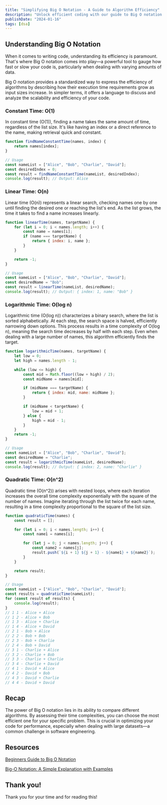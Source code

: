 ```yaml
---
title: "Simplifying Big O Notation - A Guide to Algorithm Efficiency"
description: "Unlock efficient coding with our guide to Big O notation. Learn to optimize algorithms for superior performance in software engineering."
publishDate: "2024-01-16"
tags: [dsa]
---
```


## Understanding Big O Notation

When it comes to writing code, understanding its efficiency is paramount. That's where Big O notation comes into play—a powerful tool to gauge how fast or slow your code is, particularly when dealing with varying amounts of data.

Big O notation provides a standardized way to express the efficiency of algorithms by describing how their execution time requirements grow as input sizes increase. In simpler terms, it offers a language to discuss and analyze the scalability and efficiency of your code.

### Constant Time: O(1)

In constant time (O(1)), finding a name takes the same amount of time, regardless of the list size. It's like having an index or a direct reference to the name, making retrieval quick and constant.

```js
function findNameConstantTime(names, index) {
	return names[index];
}

// Usage
const nameList = ["Alice", "Bob", "Charlie", "David"];
const desiredIndex = 0;
const result = findNameConstantTime(nameList, desiredIndex);
console.log(result); // Output: Alice
```

### Linear Time: O(n)

Linear time (O(n)) represents a linear search, checking names one by one until finding the desired one or reaching the list's end. As the list grows, the time it takes to find a name increases linearly.

```js
function linearTime(names, targetName) {
	for (let i = 0; i < names.length; i++) {
		const name = names[i];
		if (name === targetName) {
			return { index: i, name };
		}
	}

	return -1;
}

// Usage
const nameList = ["Alice", "Bob", "Charlie", "David"];
const desiredName = "Bob";
const result = linearTime(nameList, desiredName);
console.log(result); // Output: { index: 1, name: "Bob" }
```

### Logarithmic Time: O(log n)

Logarithmic time (O(log n)) characterizes a binary search, where the list is sorted alphabetically. At each step, the search space is halved, efficiently narrowing down options. This process results in a time complexity of O(log n), meaning the search time decreases by half with each step. Even when dealing with a large number of names, this algorithm efficiently finds the target.

```js
function logarithmicTime(names, targetName) {
	let low = 0;
	let high = names.length - 1;

	while (low <= high) {
		const mid = Math.floor((low + high) / 2);
		const midName = names[mid];

		if (midName === targetName) {
			return { index: mid, name: midName };
		}

		if (midName < targetName) {
			low = mid + 1;
		} else {
			high = mid - 1;
		}
	}
	return -1;
}

// Usage
const nameList = ["Alice", "Bob", "Charlie", "David"];
const desiredName = "Charlie";
const result = logarithmicTime(nameList, desiredName);
console.log(result); // Output: { index: 2, name: "Charlie" }
```

### Quadratic Time: O(n^2)

Quadratic time (O(n^2)) arises with nested loops, where each iteration increases the overall time complexity exponentially with the square of the number of names. Imagine iterating through the list twice for each name, resulting in a time complexity proportional to the square of the list size.

```js
function quadraticTime(names) {
	const result = [];

	for (let i = 0; i < names.length; i++) {
		const name1 = names[i];

		for (let j = 0; j < names.length; j++) {
			const name2 = names[j];
			result.push(`${i + 1} ${j + 1} - ${name1} + ${name2}`);
		}
	}

	return result;
}

// Usage
const nameList = ["Alice", "Bob", "Charlie", "David"];
const results = quadraticTime(nameList);
for (const result of results) {
	console.log(result);
}
// 1 1 - Alice + Alice
// 1 2 - Alice + Bob
// 1 3 - Alice + Charlie
// 1 4 - Alice + David
// 2 1 - Bob + Alice
// 2 2 - Bob + Bob
// 2 3 - Bob + Charlie
// 2 4 - Bob + David
// 3 1 - Charlie + Alice
// 3 2 - Charlie + Bob
// 3 3 - Charlie + Charlie
// 3 4 - Charlie + David
// 4 1 - David + Alice
// 4 2 - David + Bob
// 4 3 - David + Charlie
// 4 4 - David + David
```

## Recap

The power of Big O notation lies in its ability to compare different algorithms. By assessing their time complexities, you can choose the most efficient one for your specific problem. This is crucial in optimizing your code for performance, especially when dealing with large datasets—a common challenge in software engineering.

## Resources

[Beginners Guide to Big O Notation](https://www.freecodecamp.org/news/my-first-foray-into-technology-c5b6e83fe8f1/)

[Big-O Notation: A Simple Explanation with Examples](https://betterprogramming.pub/big-o-notation-a-simple-explanation-with-examples-a56347d1daca)

## Thank you!

Thank you for your time and for reading this!

